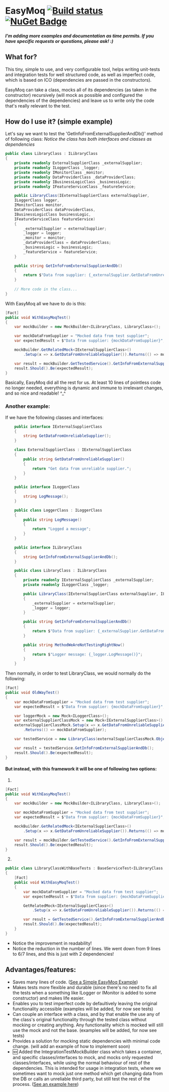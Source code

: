 # EasyMoq  [![Build status](https://ci.appveyor.com/api/projects/status/km7el3evvelhtl6f/branch/master?svg=true)](https://ci.appveyor.com/project/OshryHorn/easymoq/branch/master) [![NuGet Badge](https://buildstats.info/nuget/EasyMoq)](https://www.nuget.org/packages/EasyMoq/)

##### I'm adding more examples and documentation as time permits. If you have specific requests or questions, please ask! :)

## What for?
This tiny, simple to use, and very configurable tool, helps writing unit-tests and integration tests for well structured code, as well as imperfect code, which is based on ICO (dependencies are passed in the constructors).

EasyMoq can take a class, mocks all of its dependencies (as taken in the constructor) recursively (will mock as possible and configured the dependencies of the dependencies) and leave us to write only the code that's really relevant to the test.

## How do I use it? (simple example)
Let's say we want to test the 'GetInfoFromExternalSupplierAndDb()' method of following class: 
*Notice the class has both interfaces and classes as dependencies*
```csharp
public class LibraryClass : ILibraryClass
{
    private readonly ExternalSupplierClass _externalSupplier;
    private readonly ILoggerClass _logger;
    private readonly IMonitorClass _monitor;
    private readonly DataProviderClass _dataProviderClass;
    private readonly IBusinessLogicClass _businessLogic;
    private readonly IFeatureServiceClass _featureService;

    public LibraryClass(IExternalSupplierClass externalSupplier, 
    ILoggerClass logger, 
    IMonitorClass monitor, 
    DataProviderClass dataProviderClass, 
    IBusinessLogicClass businessLogic, 
    IFeatureServiceClass featureService)
    {
        _externalSupplier = externalSupplier;
        _logger = logger;
        _monitor = monitor;
        _dataProviderClass = dataProviderClass;
        _businessLogic = businessLogic;
        _featureService = featureService;
    }

    public string GetInfoFromExternalSupplierAndDb()
    {
        return $"Data from supplier: {_externalSupplier.GetDataFromUnreliableSupplier()}";
    }
    
    // More code in the class...
}
```
With EasyMoq all we have to do is this:
```csharp
[Fact]
public void WithEasyMoqTest()
{
    var mockBuilder = new MockBuilder<ILibraryClass, LibraryClass>();

    var mockDataFromSupplier = "Mocked data from test supplier";
    var expectedResult = $"Data from supplier: {mockDataFromSupplier}";

    mockBuilder.GetRelatedMock<IExternalSupplierClass>()
        .Setup(x => x.GetDataFromUnreliableSupplier()).Returns(() => mockDataFromSupplier);

    var result = mockBuilder.GetTestedService().GetInfoFromExternalSupplierAndDb();
    result.Should().Be(expectedResult);
}
```
Basically, EasyMoq did all the rest for us. At least 10 lines of pointless code no longer needed, everything is dynamic and immune to irrelevant changes, and so nice and readable! ^_^

### Another example:
If we have the following classes and interfaces:
```csharp
    public interface IExternalSupplierClass
    {
        string GetDataFromUnreliableSupplier();
    }

    class ExternalSupplierClass : IExternalSupplierClass
    {
        public string GetDataFromUnreliableSupplier()
        {
            return "Get data from unreliable supplier.";
        }
    }

    public interface ILoggerClass
    {
        string LogMessage();
    }

    public class LoggerClass : ILoggerClass
    {
        public string LogMessage()
        {
            return "Logged a message";
        }
    }

    public interface ILibraryClass
    {
        string GetInfoFromExternalSupplierAndDb();
    }

    public class LibraryClass : ILibraryClass
    {
        private readonly IExternalSupplierClass _externalSupplier;
        private readonly ILoggerClass _logger;

        public LibraryClass(IExternalSupplierClass externalSupplier, ILoggerClass logger)
        {
            _externalSupplier = externalSupplier;
            _logger = logger;
        }

        public string GetInfoFromExternalSupplierAndDb()
        {
            return $"Data from supplier: {_externalSupplier.GetDataFromUnreliableSupplier()}";
        }

        public string MethodWeAreNotTestingRightNow()
        {
            return $"Logger message: {_logger.LogMessage()}";
        }
    }
```
Then normally, in order to test LibraryClass, we would normally do the following:
```csharp
[Fact]
public void OldWayTest()
{
    var mockDataFromSupplier = "Mocked data from test supplier";
    var expectedResult = $"Data from supplier: {mockDataFromSupplier}";

    var loggerMock = new Mock<ILoggerClass>();
    var externalSupplierClassMock = new Mock<IExternalSupplierClass>();
    externalSupplierClassMock.Setup(x => x.GetDataFromUnreliableSupplier())
        .Returns(() => mockDataFromSupplier);

    var testedService = new LibraryClass(externalSupplierClassMock.Object, loggerMock.Object);

    var result = testedService.GetInfoFromExternalSupplierAndDb();
    result.Should().Be(expectedResult);
}
```
#### But instead, with this framework it will be one of following two options:
1.
```csharp
[Fact]
public void WithEasyMoqTest()
{
    var mockBuilder = new MockBuilder<ILibraryClass, LibraryClass>();

    var mockDataFromSupplier = "Mocked data from test supplier";
    var expectedResult = $"Data from supplier: {mockDataFromSupplier}";

    mockBuilder.GetRelatedMock<IExternalSupplierClass>()
        .Setup(x => x.GetDataFromUnreliableSupplier()).Returns(() => mockDataFromSupplier);

    var result = mockBuilder.GetTestedService().GetInfoFromExternalSupplierAndDb();
    result.Should().Be(expectedResult);
}
```
2.
```csharp
public class LibraryClassWithBaseTests : BaseServiceTest<ILibraryClass, LibraryClass>
{
    [Fact]
    public void WithEasyMoqTest()
    {
        var mockDataFromSupplier = "Mocked data from test supplier";
        var expectedResult = $"Data from supplier: {mockDataFromSupplier}";

        GetRelatedMock<IExternalSupplierClass>()
            .Setup(x => x.GetDataFromUnreliableSupplier()).Returns(() => mockDataFromSupplier);

        var result = GetTestedService().GetInfoFromExternalSupplierAndDb();
        result.Should().Be(expectedResult);
    }
}
```
* Notice the improvement in readability!
* Notice the reduction in the number of lines. We went down from 9 lines to 6/7 lines, and this is just with 2 dependencies!

## Advantages/features:
- Saves many lines of code. ([See a Simple EasyMoq Example](https://github.com/Oshryh/EasyMoq/wiki/Simple-Mock-2))
- Makes tests more flexible and durable (since there's no need to fix all the tests when a something like ILogger or IMonitor is added to some constructor) and makes life easier.
- Enables you to test imperfect code by defaultively leaving the original functionality accessible (examples will be added, for now see tests)
- Can couple an interface with a class, and by that enable the use any of the class's original functionality through the tested class without mocking or creating anything. Any functionality which is mocked will still use the mock and not the base. (examples will be added, for now see tests)
- Provides a solution for mocking static dependencies with minimal code change. (will add an example of how to implement soon)
- 🆕 Added the IntegrationTestMockBuilder class which takes a container, and specific classes/interfaces to mock, and mocks only requested classes/interfaces, while using the normal behaviour of rest of the dependencies. This is intended for usage in integration tests, where we sometimes want to mock just one method which get changing data from the DB or calls an unreliable third party, but still test the rest of the process. ([See an example here](https://github.com/Oshryh/EasyMoq/wiki/Integration-Test-Mock-1))
